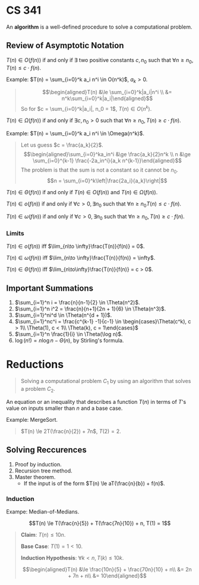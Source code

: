 CS 341
=

An **algorithm** is a well-defined procedure to solve a computational problem.

## Review of Asymptotic Notation

$T(n) \in O(f(n))$ if and only if $\exists$ two positive constants $c, n_0$ such that $\forall n \ge n_0$, $T(n) \le c\cdot f(n)$.

Example: $T(n) = \sum_{i=0}^k a_i n^i \in O(n^k)$, $a_k > 0$.

> $$\begin{aligned}T(n) &\le \sum_{i=0}^k|a_i|n^i \\ &= n^k\sum_{i=0}^k|a_i|\end{aligned}$$
> So for $c = \sum_{i=0}^k|a_i|, n_0 = 1$, $T(n) \in O(n^k)$.

$T(n) \in \Omega(f(n))$ if and only if $\exists c, n_0 > 0$ such that $\forall n \ge n_0, T(n) \ge c\cdot f(n)$.

Example: $T(n) = \sum_{i=0}^k a_i n^i \in \Omega(n^k)$.

> Let us guess $c = \frac{a_k}{2}$.
> $$\begin{aligned}\sum_{i=0}^ka_in^i &\ge \frac{a_k}{2}n^k \\ n &\ge \sum_{i=0}^{k-1} \frac{-2a_in^i}{a_k n^{k-1}}\end{aligned}$$
> The problem is that the sum is not a constant so it cannot be $n_0$.
> $$n = \sum_{i=0}^k\left|\frac{2a_i}{a_k}\right|$$

$T(n) \in \Theta(f(n))$ if and only if $T(n) \in O(f(n))$ and $T(n) \in \Omega(f(n))$.

$T(n) \in o(f(n))$ if and only if $\forall c > 0, \exists n_0$ such that $\forall n \ge n_0 T(n) \le c \cdot f(n)$.

$T(n) \in \omega(f(n))$ if and only if $\forall c > 0, \exists n_0$ such that $\forall n \ge n_0, T(n) \ge c\cdot f(n)$.

### Limits

$T(n) \in o(f(n))$ iff $\lim_{n\to \infty}\frac{T(n)}{f(n)} = 0$.

$T(n) \in \omega(f(n))$ iff $\lim_{n\to \infty}\frac{T(n)}{f(n)} = \infty$.

$T(n) \in \Theta(f(n))$ iff $\lim_{n\to\infty}\frac{T(n)}{f(n)} = c > 0$.

## Important Summations

1. $\sum_{i=1}^n i = \frac{n}{n-1}{2} \in \Theta(n^2)$.
2. $\sum_{i=1}^n i^2 = \frac{n}{n+1}{2n + 1}{6} \in \Theta(n^3)$.
3. $\sum_{i=1}^ni^d \in \Theta(n^{d + 1})$.
4. $\sum_{i=1}^nc^i = \frac{c^{k-1} -1}{c-1} \in \begin{cases}\Theta(c^k), c > 1\\ \Theta(1), c < 1\\ \Theta(k), c = 1\end{cases}$
5. $\sum_{i=1}^n \frac{1}{i} \in \Theta(\log n)$.
6. $\log(n!) = n\log n - \Theta(n)$, by Stirling's formula.

# Reductions

> Solving a computational problem $C_1$ by using an algorithm that solves a problem $C_2$.

An equation or an inequality that describes a function $T(n)$ in terms of $T$'s value on inputs smaller than $n$ and a base case.

Example: MergeSort.

> $T(n) \le 2T(\frac{n}{2}) + 7n$, $T(2) = 2$.

## Solving Reccurences

1. Proof by induction.
2. Recursion tree method.
3. Master theorem.
    - If the input is of the form $T(n) \le aT(\frac{n}{b}) + f(n)$.

### Induction

Exampe: Median-of-Medians.

$$T(n) \le T(\frac{n}{5}) + T(\frac{7n}{10}) + n, T(1) = 1$$

> **Claim**: $T(n) \le 10n$.
>
> **Base Case**: $T(1) = 1 < 10$.
>
> **Induction Hypothesis**: $\forall k < n, T(k) \le 10k$.
>
> $$\begin{aligned}T(n) &\le \frac{10n}{5} + \frac{70n}{10} + n\\ &= 2n + 7n + n\\ &= 10\end{aligned}$$
